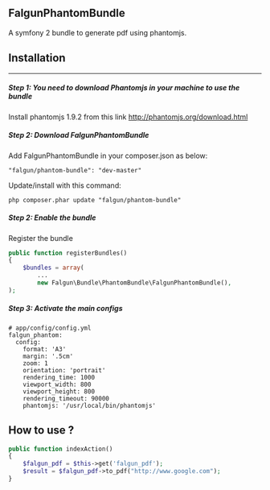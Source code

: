 ## FalgunPhantomBundle

A symfony 2 bundle to generate pdf using phantomjs.

## Installation
----------------------------------------------------------------------------

##### Step 1: You need to download Phantomjs in your machine to use the bundle

Install phantomjs 1.9.2 from this link http://phantomjs.org/download.html


##### Step 2: Download FalgunPhantomBundle

Add FalgunPhantomBundle in your composer.json as below:

```
"falgun/phantom-bundle": "dev-master"

```

Update/install with this command:

```
php composer.phar update "falgun/phantom-bundle"
```

##### Step 2:  Enable the bundle

Register the bundle

```php
public function registerBundles()
{
    $bundles = array(
        ...
        new Falgun\Bundle\PhantomBundle\FalgunPhantomBundle(),
);
```

##### Step 3:  Activate the main configs

```
# app/config/config.yml
falgun_phantom:
  config:
    format: 'A3'
    margin: '.5cm'
    zoom: 1
    orientation: 'portrait'
    rendering_time: 1000
    viewport_width: 800
    viewport_height: 800
    rendering_timeout: 90000
    phantomjs: '/usr/local/bin/phantomjs'
```

## How to use ?


```php
public function indexAction()
{
    $falgun_pdf = $this->get('falgun_pdf');
    $result = $falgun_pdf->to_pdf("http://www.google.com");
}

```